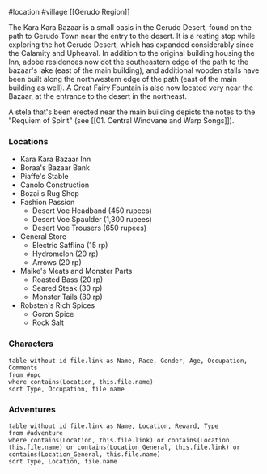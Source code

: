  #location #village [[Gerudo Region]]

The Kara Kara Bazaar is a small oasis in the Gerudo Desert, found on the path to Gerudo Town near the entry to the desert. It is a resting stop while exploring the hot Gerudo Desert, which has expanded considerably since the Calamity and Upheaval. In addition to the original building housing the Inn, adobe residences now dot the southeastern edge of the path to the bazaar's lake (east of the main building), and additional wooden stalls have been built along the northwestern edge of the path (east of the main building as well). A Great Fairy Fountain is also now located very near the Bazaar, at the entrance to the desert in the northeast.

A stela that's been erected near the main building depicts the notes to the "Requiem of Spirit" (see [[01. Central Windvane and Warp Songs]]).

### Locations

 - Kara Kara Bazaar Inn
 - Boraa's Bazaar Bank
 - Piaffe's Stable
 - Canolo Construction
 - Bozai's Rug Shop
 - Fashion Passion
	- Desert Voe Headband (450 rupees)
	- Desert Voe Spaulder (1,300 rupees)
	- Desert Voe Trousers (650 rupees)
 - General Store
	 - Electric Safflina (15 rp)
	 - Hydromelon (20 rp)
	 - Arrows (20 rp)
 - Maike's Meats and Monster Parts
	 - Roasted Bass (20 rp)
	 - Seared Steak (30 rp)
	 - Monster Tails (80 rp)
 - Robsten's Rich Spices
	 - Goron Spice
	 - Rock Salt

### Characters
```dataview
table without id file.link as Name, Race, Gender, Age, Occupation, Comments
from #npc
where contains(Location, this.file.name)
sort Type, Occupation, file.name
```

### Adventures
```dataview
table without id file.link as Name, Location, Reward, Type
from #adventure
where contains(Location, this.file.link) or contains(Location, this.file.name) or contains(Location_General, this.file.link) or contains(Location_General, this.file.name)
sort Type, Location, file.name
```
